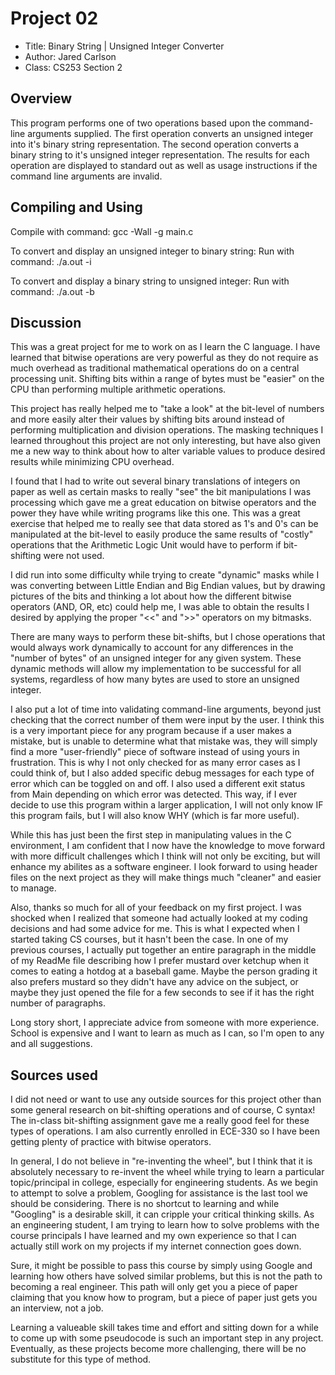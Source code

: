 # Project 02

* Title: Binary String | Unsigned Integer Converter
* Author: Jared Carlson
* Class: CS253 Section 2


## Overview

This program performs one of two operations based upon the command-line arguments supplied.
The first operation converts an unsigned integer into it's binary string representation.
The second operation converts a binary string to it's unsigned integer representation.
The results for each operation are displayed to standard out as well as usage instructions if the command line arguments are invalid.


## Compiling and Using

Compile with command: gcc -Wall -g main.c

To convert and display an unsigned integer to binary string:
Run with command: ./a.out -i <unsigned integer>
  
To convert and display a binary string to unsigned integer:
Run with command: ./a.out -b <binary string>


## Discussion

This was a great project for me to work on as I learn the C language. I have learned that bitwise operations are very powerful as they do not require as much overhead as traditional mathematical operations do on a central processing unit.
Shifting bits within a range of bytes must be "easier" on the CPU than performing multiple arithmetic operations.

This project has really helped me to "take a look" at the bit-level of numbers and more easily alter their values by shifting bits around instead of performing multiplication and division operations.
The masking techniques I learned throughout this project are not only interesting, but have also given me a new way to think about how to alter variable values to produce desired results while minimizing CPU overhead.

I found that I had to write out several binary translations of integers on paper as well as certain masks to really "see" the bit manipulations I was processing which gave me a great education on bitwise operators and the power they have while writing programs like this one. This was a great exercise that helped me to really see that data stored as 1's and 0's can be manipulated at the bit-level to easily produce the same results of "costly" operations that the Arithmetic Logic Unit would have to perform if bit-shifting were not used.

I did run into some difficulty while trying to create "dynamic" masks while I was converting between Little Endian and Big Endian values, but by drawing pictures of the bits and thinking a lot about how the different bitwise operators (AND, OR, etc) could help me, I was able to obtain the results I desired by applying the proper "<<" and ">>" operators on my bitmasks.

There are many ways to perform these bit-shifts, but I chose operations that would always work dynamically to account for any differences in the "number of bytes" of an unsigned integer for any given system. These dynamic methods will allow my implementation to be successful for all systems, regardless of how many bytes are used to store an unsigned integer.

I also put a lot of time into validating command-line arguments, beyond just checking that the correct number of them were input by the user. I think this is a very important piece for any program because if a user makes a mistake, but is unable to determine what that mistake was, they will simply find a more "user-friendly" piece of software instead of using yours in frustration. This is why I not only checked for as many error cases as I could think of, but I also added specific debug messages for each type of error which can be toggled on and off. I also used a different exit status from Main depending on which error was detected. This way, if I ever decide to use this program within a larger application, I will not only know IF this program fails, but I will also know WHY (which is far more useful).

While this has just been the first step in manipulating values in the C environment, I am confident that I now have the knowledge to move forward with more difficult challenges which I think will not only be exciting, but will enhance my abilites as a software engineer. I look forward to using header files on the next project as they will make things much "cleaner" and easier to manage.

Also, thanks so much for all of your feedback on my first project. I was shocked when I realized that someone had actually looked at my coding decisions and had some advice for me. This is what I expected when I started taking CS courses, but it hasn't been the case. In one of my previous courses, I actually put together an entire paragraph in the middle of my ReadMe file describing how I prefer mustard over ketchup when it comes to eating a hotdog at a baseball game.
Maybe the person grading it also prefers mustard so they didn't have any advice on the subject, or maybe they just opened the file for a few seconds to see if it has the right number of paragraphs.

Long story short, I appreciate advice from someone with more experience.
School is expensive and I want to learn as much as I can, so I'm open to any and all suggestions.  


## Sources used

I did not need or want to use any outside sources for this project other than some general research on bit-shifting operations and of course, C syntax! The in-class bit-shifting assignment gave me a really good feel for these types of operations.
I am also currently enrolled in ECE-330 so I have been getting plenty of practice with bitwise operators.

In general, I do not believe in "re-inventing the wheel", but I think that it is absolutely necessary to re-invent the wheel while trying to learn a particular topic/principal in college, especially for engineering students. As we begin to attempt to  solve a problem, Googling for assistance is the last tool we should be considering. There is no shortcut to learning and while "Googling" is a desirable skill, it can cripple your critical thinking skills. As an engineering student, I am trying to learn how to solve problems with the course principals I have learned and my own experience so that I can actually still work on my projects if my internet connection goes down.

Sure, it might be possible to pass this course by simply using Google and learning how others have solved similar problems, but this is not the path to becoming a real engineer. This path will only get you a piece of paper claiming that you know how to program, but a piece of paper just gets you an interview, not a job.

Learning a valueable skill takes time and effort and sitting down for a while to come up with some pseudocode is such an important step in any project. Eventually, as these projects become more challenging, there will be no substitute for this type of method.
